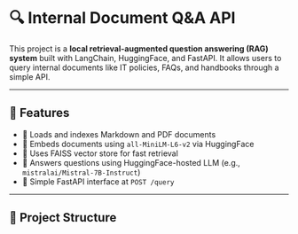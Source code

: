 # 🔍 Internal Document Q&A API

This project is a **local retrieval-augmented question answering (RAG) system** built with LangChain, HuggingFace, and FastAPI. It allows users to query internal documents like IT policies, FAQs, and handbooks through a simple API.

---

## 🚀 Features

- 📂 Loads and indexes Markdown and PDF documents
- 🧠 Embeds documents using `all-MiniLM-L6-v2` via HuggingFace
- 🔎 Uses FAISS vector store for fast retrieval
- 💬 Answers questions using HuggingFace-hosted LLM (e.g., `mistralai/Mistral-7B-Instruct`)
- 🧪 Simple FastAPI interface at `POST /query`

---

## 📁 Project Structure

